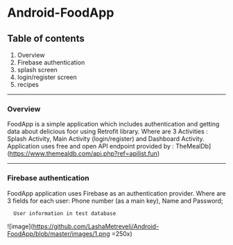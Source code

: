 # Android-FoodApp


## Table of contents
  1. Overview
  2. Firebase authentication
  3. splash screen
  4. login/register screen
  5. recipes 
  
---

### Overview

FoodApp is a simple application which includes authentication and getting data about delicious foor using Retrofit library.
Where are 3 Activities : Splash Activity, Main Activity (login/register) and Dashboard Activity.
Application uses free and open API endpoint provided by : TheMealDb](https://www.themealdb.com/api.php?ref=apilist.fun)

---

### Firebase authentication

FoodApp application uses Firebase as an authentication provider. Where are 3 fields for each user: Phone number (as a main key), Name and Password;
    
      User information in test database
      
![image](https://github.com/LashaMetreveli/Android-FoodApp/blob/master/images/1.png =250x)

